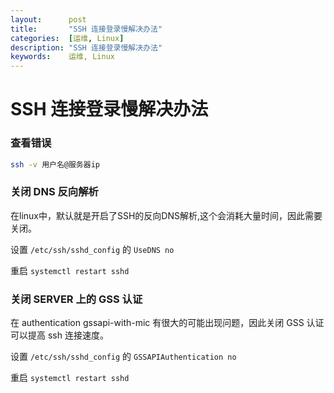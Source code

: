 ```yaml
---
layout:      post
title:       "SSH 连接登录慢解决办法"
categories:  [运维, Linux]
description: "SSH 连接登录慢解决办法"
keywords:    运维, Linux
---
```


# SSH 连接登录慢解决办法

### 查看错误

```bash
ssh -v 用户名@服务器ip 
```

### 关闭 DNS 反向解析

在linux中，默认就是开启了SSH的反向DNS解析,这个会消耗大量时间，因此需要关闭。

设置 `/etc/ssh/sshd_config` 的 `UseDNS no`

重启 `systemctl restart sshd`

### 关闭 SERVER 上的 GSS 认证

在 authentication gssapi-with-mic 有很大的可能出现问题，因此关闭 GSS 认证可以提高 ssh 连接速度。

设置 `/etc/ssh/sshd_config` 的 `GSSAPIAuthentication no`

重启 `systemctl restart sshd`